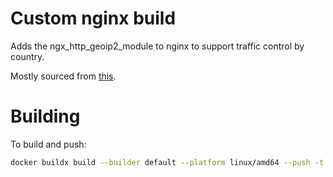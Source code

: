 # Custom nginx build

Adds the ngx_http_geoip2_module to nginx to support traffic control by country.

Mostly sourced from [this](https://sabbir.dev/article/deploy-geo-restriced-service-with-nginx-geoip2-and-docker/).

# Building

To build and push:

```sh
docker buildx build --builder default --platform linux/amd64 --push -t villekalliomaki/nginx:latest .
```